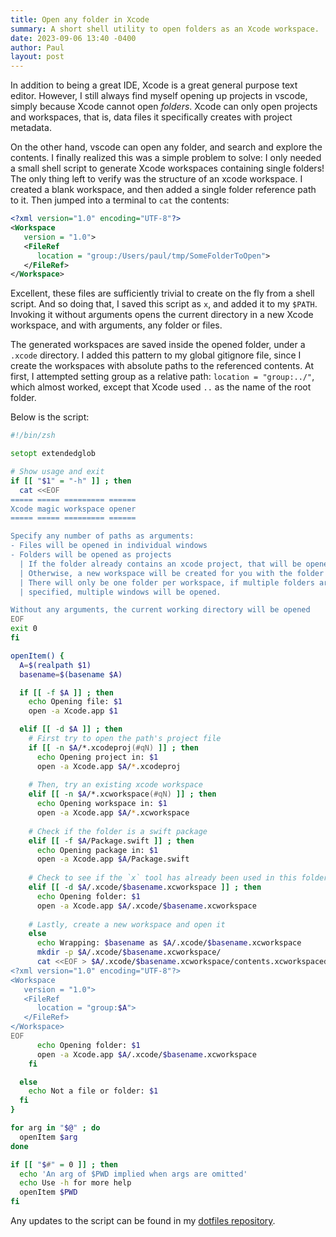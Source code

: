```yaml
---
title: Open any folder in Xcode
summary: A short shell utility to open folders as an Xcode workspace.
date: 2023-09-06 13:40 -0400
author: Paul
layout: post
---
```


In addition to being a great IDE, Xcode is a great general purpose text editor.
However, I still always find myself opening up projects in vscode, simply because Xcode cannot open _folders_. Xcode can only open projects and workspaces, that is, data files it specifically creates with project metadata.

On the other hand, vscode can open any folder, and search and explore the contents. I finally realized this was a simple problem to solve: I only needed a small shell script to generate Xcode workspaces containing single folders!
The only thing left to verify was the structure of an xcode workspace. I created a blank workspace, and then added a single folder reference path to it. Then jumped into a terminal to `cat` the contents:

```xml
<?xml version="1.0" encoding="UTF-8"?>
<Workspace
   version = "1.0">
   <FileRef
      location = "group:/Users/paul/tmp/SomeFolderToOpen">
   </FileRef>
</Workspace>
```

Excellent, these files are sufficiently trivial to create on the fly from a shell script. And so doing that, I saved this script as `x`, and added it to my `$PATH`. 
Invoking it without arguments opens the current directory in a new Xcode workspace, and with arguments, any folder or files.

The generated workspaces are saved inside the opened folder, under a `.xcode` directory. I added this pattern to my global gitignore file, since I create the workspaces with absolute paths to the referenced contents. At first, I attempted setting group as a relative path: `location = "group:../"`, which almost worked, except that Xcode used `..` as the name of the root folder.

Below is the script:

```zsh
#!/bin/zsh

setopt extendedglob

# Show usage and exit
if [[ "$1" = "-h" ]] ; then
  cat <<EOF
===== ===== ========= ======
Xcode magic workspace opener
===== ===== ========= ======

Specify any number of paths as arguments:
- Files will be opened in individual windows
- Folders will be opened as projects
  | If the folder already contains an xcode project, that will be opened.
  | Otherwise, a new workspace will be created for you with the folder added.
  | There will only be one folder per workspace, if multiple folders are
  | specified, multiple windows will be opened.

Without any arguments, the current working directory will be opened
EOF
exit 0
fi

openItem() {
  A=$(realpath $1)
  basename=$(basename $A)

  if [[ -f $A ]] ; then
    echo Opening file: $1
    open -a Xcode.app $1

  elif [[ -d $A ]] ; then
    # First try to open the path's project file
    if [[ -n $A/*.xcodeproj(#qN) ]] ; then
      echo Opening project in: $1
      open -a Xcode.app $A/*.xcodeproj
      
    # Then, try an existing xcode workspace
    elif [[ -n $A/*.xcworkspace(#qN) ]] ; then
      echo Opening workspace in: $1
      open -a Xcode.app $A/*.xcworkspace
      
    # Check if the folder is a swift package
    elif [[ -f $A/Package.swift ]] ; then
      echo Opening package in: $1
      open -a Xcode.app $A/Package.swift
      
    # Check to see if the `x` tool has already been used in this folder
    elif [[ -d $A/.xcode/$basename.xcworkspace ]] ; then
      echo Opening folder: $1
      open -a Xcode.app $A/.xcode/$basename.xcworkspace
      
    # Lastly, create a new workspace and open it
    else
      echo Wrapping: $basename as $A/.xcode/$basename.xcworkspace
      mkdir -p $A/.xcode/$basename.xcworkspace/
      cat <<EOF > $A/.xcode/$basename.xcworkspace/contents.xcworkspacedata
<?xml version="1.0" encoding="UTF-8"?>
<Workspace
   version = "1.0">
   <FileRef
      location = "group:$A">
   </FileRef>
</Workspace>
EOF
      echo Opening folder: $1
      open -a Xcode.app $A/.xcode/$basename.xcworkspace
    fi

  else
    echo Not a file or folder: $1
  fi
}

for arg in "$@" ; do
  openItem $arg
done

if [[ "$#" = 0 ]] ; then
  echo 'An arg of $PWD implied when args are omitted'
  echo Use -h for more help
  openItem $PWD
fi
```

Any updates to the script can be found in my [dotfiles repository](https://github.com/p3l6/env/blob/main/bin/x).
